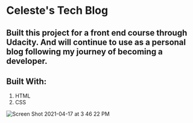 # Celeste's Tech Blog 

## Built this project for a front end course through Udacity. And will continue to use as a personal blog following my journey of becoming a developer. 

## Built With:
1. HTML
2. CSS


![Screen Shot 2021-04-17 at 3 46 22 PM](https://user-images.githubusercontent.com/41653920/115128735-c7250380-9f94-11eb-8393-f466ec33e1e2.png)
